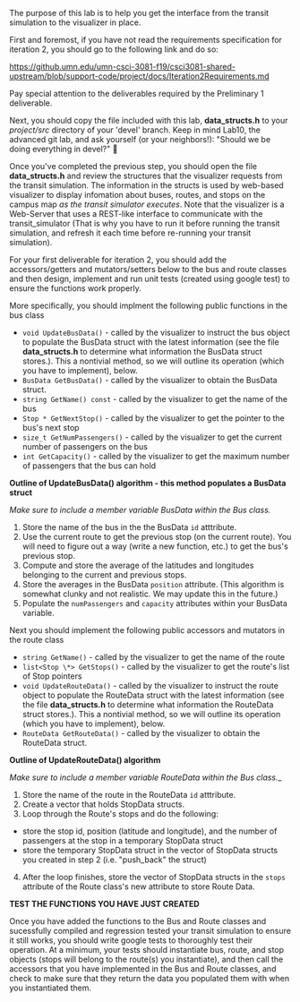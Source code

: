 The purpose of this lab is to help you get the interface from the transit simulation to the visualizer in place. 

First and foremost, if you have not read the requirements specification for iteration 2, you should go to the following link and do so:

https://github.umn.edu/umn-csci-3081-f19/csci3081-shared-upstream/blob/support-code/project/docs/Iteration2Requirements.md

Pay special attention to the deliverables required by the Preliminary 1 deliverable. 

Next, you should copy the file included with this lab, **data_structs.h** to your _project/src_ directory of your 'devel' branch. Keep in mind Lab10, the advanced git lab, and ask yourself (or your neighbors!): "Should we be doing everything in devel?" :thinking:

Once you've completed the previous step,  you should open the file **data_structs.h** and review the structures that the visualizer requests from the transit simulation. The information in the structs is used by web-based visualizer to display infomation about buses, routes, and stops on the campus map _as the transit simulator executes_.  Note that the visualizer is a Web-Server that uses a REST-like interface to communicate with the transit_simulator (That is why you have to run it before running the transit simulation, and refresh it each time before  re-running your transit simulation). 

For your first deliverable for iteration 2, you should add the accessors/getters and mutators/setters below to the bus and route classes and then design, implement 
and run unit tests (created using google test) to ensure the functions work properly.

More specifically, you should implment the following public functions in the bus class

  * `void UpdateBusData()`  - called by the visualizer to instruct the bus object to populate the BusData struct with the latest information (see the file **data_structs.h** to determine what information the BusData struct stores.). This a nontivial method, so we will outline its operation (which you have to implement), below.
  * `BusData GetBusData()` - called by the visualizer to obtain the BusData struct.
  * `string GetName() const` - called by the visualizer to get the name of the bus 
  * `Stop * GetNextStop()` - called by the visualizer to get the pointer to the bus's next stop
  * `size_t GetNumPassengers()` - called by the visualizer to get the current number of passengers on the bus
  * `int GetCapacity()` - called by the visualizer to get the maximum number of passengers that the bus can hold
  
**Outline of UpdateBusData() algorithm - this method populates a BusData struct**

_Make sure to include a member variable BusData within the Bus class._

  1. Store the name of the bus in the the BusData `id` atttribute.
  2. Use the current route to get the previous stop (on the current route). You will need to figure out a way (write a new function, etc.) to get the bus's previous stop.
  3. Compute and store the average of the latitudes and longitudes belonging to the current and previous stops.
  4. Store the averages in the BusData `position` attribute.  (This algorithm is somewhat clunky and not realistic. We may update this in the future.)
  5. Populate the `numPassengers` and `capacity` attributes within your BusData variable.
 
Next you should implement the following public accessors and mutators in the route class

  * `string GetName()` - called by the visualizer to get the name of the route
  * `list<Stop \*> GetStops()` - called by the visualizer to get the route's list of Stop pointers
  * `void UpdateRouteData()` -   called by the visualizer to instruct the route object to populate the RouteData struct with the latest information (see the file **data_structs.h** to determine what information the RouteData struct stores.). This a nontivial method, so we will outline its operation (which you have to implement), below. 
  * `RouteData GetRouteData()` - called by the visualizer to obtain the RouteData struct.
  
 **Outline of UpdateRouteData() algorithm**
 
 _Make sure to include a member variable RouteData within the Bus class.__
 
  1. Store the name of the route in the RouteData `id` atttribute.
  2. Create a vector that holds StopData structs.
  3. Loop through the Route's stops and do the following:
  - store the stop id, position (latitude and longitude), and the number of passengers at the stop in a temporary StopData struct
  - store the temporary StopData struct in the vector of StopData structs you created in step 2 (i.e. "push_back" the struct)
  4. After the loop finishes, store the vector of StopData structs in the `stops` attribute of the Route class's new attribute to store Route Data.
    
**TEST THE FUNCTIONS YOU HAVE JUST CREATED**

Once you have added the functions to the Bus and Route classes and sucessfully compiled and regression tested your transit simulation to ensure it still works, you should write google tests to thoroughly test their operation. At a minimum, your tests should instantiate bus, route, and stop objects (stops will belong to the route(s) you instantiate), and then call the accessors that you have implemented in the Bus and Route classes, and check to make sure that they return the data you populated them with when you instantiated them. 
